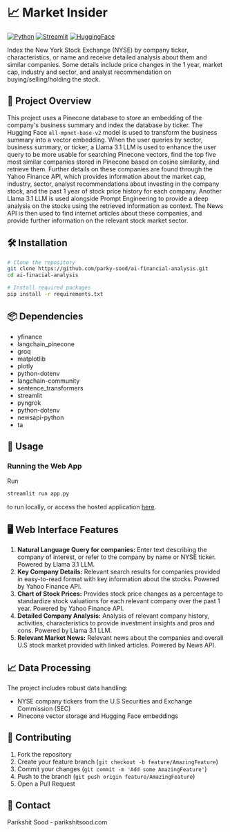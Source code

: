 # 📈 Market Insider

[![Python](https://img.shields.io/badge/Python-FFD43B?style=for-the-badge&logo=python&logoColor=blue)](https://www.python.org/)
[![Streamlit](https://img.shields.io/badge/Streamlit-FF4B4B?style=for-the-badge&logo=Streamlit&logoColor=white)](https://streamlit.io/)
[![HuggingFace](https://img.shields.io/badge/-HuggingFace-FDEE21?style=for-the-badge&logo=HuggingFace&logoColor=black)](https://huggingface.co/)

Index the New York Stock Exchange (NYSE) by company ticker, characteristics, or name and receive detailed analysis about them and similar companies. Some details include price changes in the 1 year, market cap, industry and sector, and analyst recommendation on buying/selling/holding the stock.

## 🎯 Project Overview

This project uses a Pinecone database to store an embedding of the company's business summary and index the database by ticker. The Hugging Face `all-mpnet-base-v2` model is used to transform the business summary into a vector embedding. When the user queries by sector, business summary, or ticker, a Llama 3.1 LLM is used to enhance the user query to be more usable for searching Pinecone vectors, find the top five most similar companies stored in Pinecone based on cosine similarity, and retrieve them. Further details on these companies are found through the Yahoo Finance API, which provides information about the market cap, industry, sector, analyst recommendations about investing in the company stock, and the past 1 year of stock price history for each company. Another Llama 3.1 LLM is used alongside Prompt Engineering to provide a deep analysis on the stocks using the retrieved information as context. The News API is then used to find internet articles about these companies, and provide further information on the relevant stock market sector.

## 🛠️ Installation

```bash
# Clone the repository
git clone https://github.com/parky-sood/ai-financial-analysis.git
cd ai-finacial-analysis

# Install required packages
pip install -r requirements.txt
```

## 📦 Dependencies

- yfinance
- langchain_pinecone
- groq
- matplotlib
- plotly
- python-dotenv
- langchain-community
- sentence_transformers
- streamlit
- pyngrok
- python-dotenv
- newsapi-python
- ta

## 🚀 Usage

### Running the Web App

Run 
```bash
streamlit run app.py
```
to run locally, or access the hosted application [here](https://market-insider.streamlit.app/).

## 🖥️ Web Interface Features

1. **Natural Language Query for companies:** Enter text describing the company of interest, or refer to the company by name or NYSE ticker. Powered by Llama 3.1 LLM.
2. **Key Company Details:** Relevant search results for companies provided in easy-to-read format with key information about the stocks. Powered by Yahoo Finance API.
3. **Chart of Stock Prices:** Provides stock price changes as a percentage to standardize stock valuations for each relevant company over the past 1 year. Powered by Yahoo Finance API.
4. **Detailed Company Analysis:** Analysis of relevant company history, activities, characteristics to provide investment insights and pros and cons. Powered by Llama 3.1 LLM.
5. **Relevant Market News:** Relevant news about the companies and overall U.S stock market provided with linked articles. Powered by News API.

## 📈 Data Processing

The project includes robust data handling:

- NYSE company tickers from the U.S Securities and Exchange Commission (SEC)
- Pinecone vector storage and Hugging Face embeddings

## 👥 Contributing

1. Fork the repository
2. Create your feature branch (`git checkout -b feature/AmazingFeature`)
3. Commit your changes (`git commit -m 'Add some AmazingFeature'`)
4. Push to the branch (`git push origin feature/AmazingFeature`)
5. Open a Pull Request

## 📧 Contact

Parikshit Sood - parikshitsood.com


